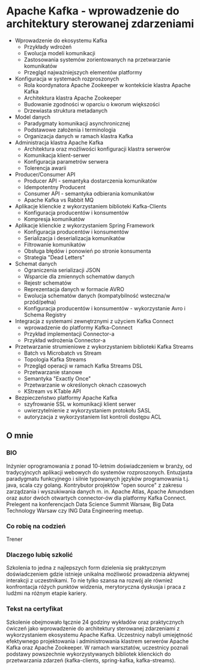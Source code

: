 # Apache Kafka - wprowadzenie do architektury sterowanej zdarzeniami

* Wprowadzenie do ekosystemu Kafka
    * Przykłady wdrożeń
    * Ewolucja modeli komunikacji
    * Zastosowania systemów zorientowanych na przetwarzanie komunikatów
    * Przegląd najważniejszych elementów platformy
* Konfiguracja w systemach rozproszonych
    * Rola koordynatora Apache Zookeeper w kontekście klastra Apache Kafka
    * Architektura klastra Apache Zookeeper
    * Budowanie zgodności w oparciu o kworum większości
    * Drzewiasta struktura metadanych
* Model danych
    * Paradygmaty komunikacji asynchronicznej
    * Podstawowe założenia i terminologia
    * Organizacja danych w ramach klastra Kafka
* Administracja klastra Apache Kafka
    * Architektura oraz możliwości konfiguracji klastra serwerów
    * Komunikacja klient-serwer
    * Konfiguracja parametrów serwera
    * Tolerencja awarii
* Producer/Consumer API
    * Producer API - semantyka dostarczenia komunikatów
    * Idempotentny Producent
    * Consumer API - semantyka odbierania komunikatów
    * Apache Kafka vs Rabbit MQ
* Aplikacje klienckie z wykorzystaniem biblioteki Kafka-Clients
    * Konfiguracja producentów i konsumentów
    * Kompresja komunikatów
* Aplikacje klienckie z wykorzystaniem Spring Framework
    * Konfiguracja producentów i konsumentów
    * Serializacja i deserializacja komunikatów
    * Filtrowanie komunikatów
    * Obsługa błędów i ponowień po stronie konsumenta
    * Strategia "Dead Letters"
* Schemat danych
    * Ograniczenia serializacji JSON
    * Wsparcie dla zmiennych schematów danych
    * Rejestr schematów
    * Reprezentacja danych w formacie AVRO
    * Ewolucja schematów danych (kompatybilność wsteczna/w przód/pełna)
    * Konfiguracja producentów i konsumentów - wykorzystanie Avro i Schema Registry
* Integracja z systemami zewnętrznymi z użyciem Kafka Connect
    * wprowadzenie do platformy Kafka-Connect
    * Przykład implementacji Connector-a
    * Przykład wdrożenia Connector-a
* Przetwarzanie strumieniowe z wykorzystaniem biblioteki Kafka Streams
    * Batch vs Microbatch vs Stream
    * Topologia Kafka Streams
    * Przegląd operacji w ramach Kafka Streams DSL
    * Przetwarzanie stanowe
    * Semantyka "Exactly Once"
    * Przetwarzanie w określonych oknach czasowych
    * KStream vs KTable API
* Bezpieczeństwo platformy Apache Kafka
  * szyfrowanie SSL w komunikacji klient serwer
  * uwierzytelnienie z wykorzystaniem protokołu SASL
  * autoryzacja z wykorzystaniem list kontroli dostępu ACL

## O mnie

### BIO

Inżynier oprogramowania z ponad 10-letnim doświadczeniem w branży, od tradycyjncych aplikacji webowych do systemów rozproszonych.
Entuzjasta paradygmatu funkcyjnego i silnie typowanych języków programowania t.j. java, scala czy golang.
Kontrybutor projektów "open source" z zakresu zarządzania i wyszukiwania danych m. in. Apache Atlas, Apache Amundsen oraz autor dwóch otwartych connector-ów dla platformy Kafka Connect.
Prelegent na konferencjach Data Science Summit Warsaw, Big Data Technology Warsaw czy ING Data Engineering meetup.

### Co robię na codzień
Trener


### Dlaczego lubię szkolić
Szkolenia to jedna z najlepszych form dzielenia się praktycznym doświadczeniem gdzie istnieje unikalna możliwość prowadzenia aktywnej interakcji z uczestnikami.
To nie tylko szansa na rozwój ale również konfrontacja różych punktów widzenia, merytoryczna dyskusja i praca z ludźmi na różnym etapie kariery. 

### Tekst na certyfikat

Szkolenie obejmowało łącznie 24 godziny wykładów oraz praktycznych ćwiczeń jako wprowadzenie do architektury sterowanej zdarzeniami z wykorzystaniem ekosystemu Apache Kafka.
Uczestnicy nabyli umiejętność efektywnego projektowania i administrowania klastrem serwerów Apache Kafka oraz Apache Zookeeper.
W ramach warsztatów, uczestnicy poznali podstawy powszechnie wykorzystywanych bibliotek klienckich do przetwarzania zdarzeń (kafka-clients, spring-kafka, kafka-streams).
